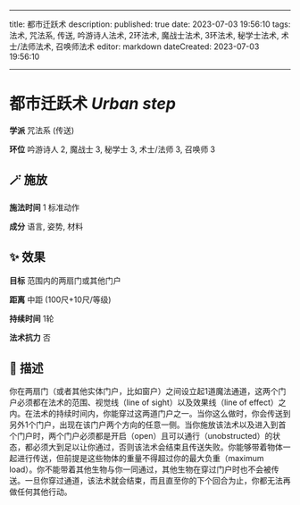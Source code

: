 
---
title: 都市迁跃术
description: 
published: true
date: 2023-07-03 19:56:10
tags: 法术, 咒法系, 传送, 吟游诗人法术, 2环法术, 魔战士法术, 3环法术, 秘学士法术, 术士/法师法术, 召唤师法术
editor: markdown
dateCreated: 2023-07-03 19:56:10

---

# **都市迁跃术** *Urban step*

**学派** 咒法系 (传送) 

**环位** 吟游诗人 2, 魔战士 3, 秘学士 3, 术士/法师 3, 召唤师 3

## 🪄 施放

**施法时间** 1 标准动作

**成分** 语言, 姿势, 材料

## ✨ 效果 

**目标** 范围内的两扇门或其他门户 

**距离** 中距 (100尺+10尺/等级)  

**持续时间** 1轮 

**法术抗力** 否

## 📖 描述

你在两扇门（或者其他实体门户，比如窗户）之间设立起1道魔法通道，这两个门户必须都在法术的范围、视觉线（line of sight）以及效果线（line of effect）之内。在法术的持续时间内，你能穿过这两道门户之一。当你这么做时，你会传送到另外1个门户，出现在该门户两个方向的任意一侧。当你施放该法术以及进入到首个门户时，两个门户必须都是开启（open）且可以通行（unobstructed）的状态，都必须大到足以让你通过，否则该法术会结束且传送失败。你能够带着物体一起进行传送，但前提是这些物体的重量不得超过你的最大负重（maximum load）。你不能带着其他生物与你一同通过，其他生物在穿过门户时也不会被传送。一旦你穿过通道，该法术就会结束，而且直至你的下个回合为止，你都无法再做任何其他行动。
    